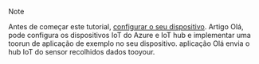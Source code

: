 > [!NOTE]
> Antes de começar este tutorial, [configurar o seu dispositivo](../articles/iot-hub/iot-hub-raspberry-pi-kit-node-get-started.md). Artigo Olá, pode configura os dispositivos IoT do Azure e IoT hub e implementar uma toorun de aplicação de exemplo no seu dispositivo. aplicação Olá envia o hub IoT do sensor recolhidos dados tooyour.
